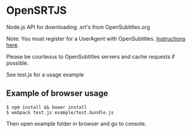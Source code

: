 OpenSRTJS
=========

Node.js API for downloading .srt's from OpenSubtitles.org

Note: You must register for a UserAgent with OpenSubtitles. [Instructions here](http://trac.opensubtitles.org/projects/opensubtitles/wiki/DevReadFirst).

Please be courteous to OpenSubtitles servers and cache requests if possible.

See test.js for a usage example

## Example of browser usage

```
$ npm install && bower install
$ webpack test.js example/test.bundle.js
```

Then open example folder in browser and go to console.
